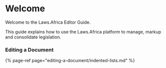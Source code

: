 # Welcome

Welcome to the Laws.Africa Editor Guide.

This guide explains how to use the Laws.Africa platform to manage, markup and consolidate legislation.

### Editing a Document

{% page-ref page="editing-a-document/indented-lists.md" %}

